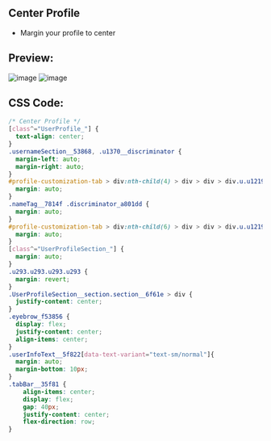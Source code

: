 ## Center Profile
- Margin your profile to center


## Preview:
![image](https://github.com/sang765/Discord-CSS-Snippets/assets/80249864/c42f72ed-b98c-46d5-9a8b-fdf699983d57)
![image](https://github.com/sang765/Discord-CSS-Snippets/assets/80249864/562fb6d7-2715-4551-a967-2cad935d5c5f)



## CSS Code:
```css
/* Center Profile */
[class^="UserProfile_"] {
  text-align: center;
}
.usernameSection__53868, .u1370__discriminator {
  margin-left: auto;
  margin-right: auto;
}
#profile-customization-tab > div:nth-child(4) > div > div > div.u.u1219.u1219__customizationSection.customizationSection__16fec.u.u1220.u1220__preview.preview__0c5fe > div > div > div.UserProfile__userPopoutOverlayBackground.userPopoutOverlayBackground_d8afa4.UserProfile__overlayBackground.overlayBackground__86b78.u.u1218.u1218__body.body_aa2c19 > div.UserProfileSection__section.section__6f61e.u.u336.u336__container.container__22d2b > div {
  margin: auto;
}
.nameTag__7814f .discriminator_a801dd {
  margin: auto;
}
#profile-customization-tab > div:nth-child(6) > div > div > div.u.u1219.u1219__customizationSection.customizationSection__16fec.u.u1220.u1220__preview.preview__0c5fe > div > div > div.UserProfile__userPopoutOverlayBackground.userPopoutOverlayBackground_d8afa4.UserProfile__overlayBackground.overlayBackground__86b78.u.u1218.u1218__body.body_aa2c19 > div.UserProfileSection__section.section__6f61e.u.u336.u336__container.container__22d2b > div {
  margin: auto;
}
[class^="UserProfileSection_"] {
  margin: auto;
}
.u293.u293.u293.u293 {
  margin: revert;
}
.UserProfileSection__section.section__6f61e > div {
  justify-content: center;
}
.eyebrow_f53856 {
  display: flex;
  justify-content: center;
  align-items: center;
}
.userInfoText__5f822[data-text-variant="text-sm/normal"]{
  margin: auto;
  margin-bottom: 10px;
}
.tabBar__35f81 {
    align-items: center;
    display: flex;
    gap: 40px;
    justify-content: center;
    flex-direction: row;
}
```
